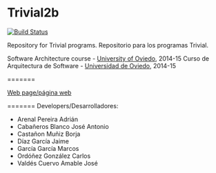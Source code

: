 Trivial2b
=============
[![Build Status](https://travis-ci.org/Arquisoft/Trivial2b.svg?branch=master)](https://travis-ci.org/Arquisoft/Trivial2b)

Repository for Trivial programs. 
Repositorio para los programas Trivial.

Software Architecture course - [University of Oviedo](http://www.uniovi.es), 2014-15
Curso de Arquitectura de Software - [Universidad de Oviedo](http://www.uniovi.es), 2014-15

=======

[Web page/página web](http://arquisoft.github.io/Trivial2b/)

=======
Developers/Desarrolladores:
* Arenal Pereira Adrián
* Cabañeros Blanco José Antonio
* Castañon Muñiz Borja
* Díaz García Jaime
* García García Marcos
* Ordóñez González Carlos
* Valdés Cuervo Amable José
